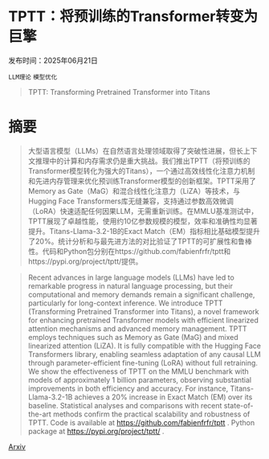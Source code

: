 # TPTT：将预训练的Transformer转变为巨擎

发布时间：2025年06月21日

`LLM理论` `模型优化`

> TPTT: Transforming Pretrained Transformer into Titans

# 摘要

> 大型语言模型（LLMs）在自然语言处理领域取得了突破性进展，但长上下文推理中的计算和内存需求仍是重大挑战。我们推出TPTT（将预训练的Transformer模型转化为强大的Titans），一个通过高效线性化注意力机制和先进内存管理来优化预训练Transformer模型的创新框架。TPTT采用了Memory as Gate（MaG）和混合线性化注意力（LiZA）等技术，与Hugging Face Transformers库无缝兼容，支持通过参数高效微调（LoRA）快速适配任何因果LLM，无需重新训练。在MMLU基准测试中，TPTT展现了卓越性能，使用约10亿参数规模的模型，效率和准确性均显著提升。Titans-Llama-3.2-1B的Exact Match（EM）指标相比基础模型提升了20%。统计分析和与最先进方法的对比验证了TPTT的可扩展性和鲁棒性。代码和Python包分别在https://github.com/fabienfrfr/tptt和https://pypi.org/project/tptt/提供。

> Recent advances in large language models (LLMs) have led to remarkable progress in natural language processing, but their computational and memory demands remain a significant challenge, particularly for long-context inference. We introduce TPTT (Transforming Pretrained Transformer into Titans), a novel framework for enhancing pretrained Transformer models with efficient linearized attention mechanisms and advanced memory management. TPTT employs techniques such as Memory as Gate (MaG) and mixed linearized attention (LiZA). It is fully compatible with the Hugging Face Transformers library, enabling seamless adaptation of any causal LLM through parameter-efficient fine-tuning (LoRA) without full retraining. We show the effectiveness of TPTT on the MMLU benchmark with models of approximately 1 billion parameters, observing substantial improvements in both efficiency and accuracy. For instance, Titans-Llama-3.2-1B achieves a 20% increase in Exact Match (EM) over its baseline. Statistical analyses and comparisons with recent state-of-the-art methods confirm the practical scalability and robustness of TPTT. Code is available at https://github.com/fabienfrfr/tptt . Python package at https://pypi.org/project/tptt/ .

[Arxiv](https://arxiv.org/abs/2506.17671)